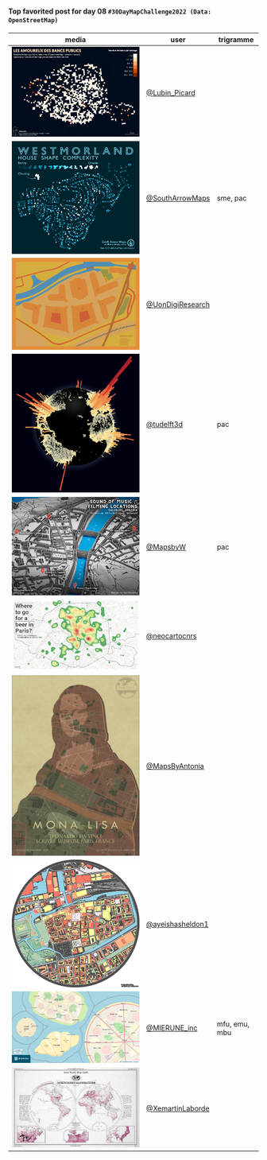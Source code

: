#### Top favorited post for day 08 `#30DayMapChallenge2022 (Data: OpenStreetMap)`
| media | user | trigramme |
|-------|------|-----------|
| ![image](../uploads/f8d88fd1b744843ccda226be0aa7943e/image.png) | [@Lubin_Picard](https://twitter.com/Lubin_Picard/status/1589867816978726918) |  |
| ![image](../uploads/d529f4fba399ba10da6e0e18b1816f0d/image.png) | [@SouthArrowMaps](https://twitter.com/SouthArrowMaps/status/1589827419326009344) | sme, pac |
| ![image](../uploads/94ab9725d11e580094e3783ae1859092/image.png) | [@UonDigiResearch](https://twitter.com/UonDigiResearch/status/1589901864719745026) |  |
| ![image](../uploads/c6c9f3932bccf9568e884f35933d8139/image.png) | [@tudelft3d](https://twitter.com/tudelft3d/status/1589962816702013441) | pac |
| ![image](../uploads/397585d70eda37560a6af54419b65328/image.png) | [@MapsbyW](https://twitter.com/MapsbyW/status/1590057343764819968) | pac |
| ![image](../uploads/22eb73efd2bfe99b511ba21092332cdd/image.png) | [@neocartocnrs](https://twitter.com/neocartocnrs/status/1589897818533400577) |  |
| ![image](../uploads/7c3c0b5faf858a30b9795156f0b593d6/image.png) | [@MapsByAntonia](https://twitter.com/MapsByAntonia/status/1589877806972141570) |  |
| ![image](../uploads/319e55d66e03d2ecadb403e17c9971ed/image.png) | [@ayeishasheldon1](https://twitter.com/ayeishasheldon1/status/1589975482581520388) |  |
| ![image](../uploads/97ccbab30dc4c84d966e6d48586f8c3b/image.png) | [@MIERUNE_inc](https://twitter.com/MIERUNE_inc/status/1589905571628560387) | mfu, emu, mbu |
| ![image](../uploads/257d9a25add5cfccb6a6363adc323df2/image.png) | [@XemartinLaborde](https://twitter.com/XemartinLaborde/status/1589884451060076544) |  |

